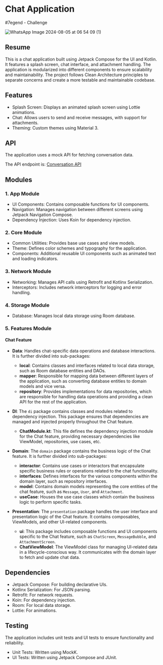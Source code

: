 # Chat Application

#7egend - Challenge

![WhatsApp Image 2024-08-05 at 06 54 09 (1)](https://github.com/user-attachments/assets/7d247e02-6d1c-41cb-bd94-4ef1c67c7758)


## Resume

This is a chat application built using Jetpack Compose for the UI and Kotlin. It features a splash screen, chat interface, and attachment handling. The application is modularized into different components to ensure scalability and maintainability. The project follows Clean Architecture principles to separate concerns and create a more testable and maintainable codebase.

## Features

- Splash Screen: Displays an animated splash screen using Lottie animations.
- Chat: Allows users to send and receive messages, with support for attachments.
- Theming: Custom themes using Material 3.

## API

The application uses a mock API for fetching conversation data.

The API endpoint is:
[Conversation API](https://private-edd460-7egendchallengeandroid.apiary-mock.com/conversation)

## Modules

### 1. App Module
- UI Components: Contains composable functions for UI components.
- Navigation: Manages navigation between different screens using Jetpack Navigation Compose.
- Dependency Injection: Uses Koin for dependency injection.

### 2. Core Module
- Common Utilities: Provides base use cases and view models.
- Theme: Defines color schemes and typography for the application.
- Components: Additional reusable UI components such as animated text and loading indicators.

### 3. Network Module
- Networking: Manages API calls using Retrofit and Kotlinx Serialization.
- Interceptors: Includes network interceptors for logging and error handling.

### 4. Storage Module
- Database: Manages local data storage using Room database.

### 5. Features Module
#### Chat Feature
- **Data**: Handles chat-specific data operations and database interactions. It is further divided into sub-packages:
  - **local**: Contains classes and interfaces related to local data storage, such as Room database entities and DAOs.
  - **mapper**: Responsible for mapping data between different layers of the application, such as converting database entities to domain models and vice versa.
  - **repository**: Provides implementations for data repositories, which are responsible for handling data operations and providing a clean API for the rest of the application.

- **DI**: The `di` package contains classes and modules related to dependency injection. This package ensures that dependencies are managed and injected properly throughout the Chat feature.
  - **ChatModule.kt**: This file defines the dependency injection module for the Chat feature, providing necessary dependencies like ViewModel, repositories, use cases, etc.

- **Domain**: The `domain` package contains the business logic of the Chat feature. It is further divided into sub-packages:
  - **interactor**: Contains use cases or interactors that encapsulate specific business rules or operations related to the chat functionality.
  - **interfaces**: Defines interfaces for the various components within the domain layer, such as repository interfaces.
  - **model**: Contains domain models representing the core entities of the chat feature, such as `Message`, `User`, and `Attachment`.
  - **useCase**: Houses the use case classes which contain the business logic to perform specific tasks.

- **Presentation**: The `presentation` package handles the user interface and presentation logic of the Chat feature. It contains composables, ViewModels, and other UI-related components.
  - **ui**: This package includes composable functions and UI components specific to the Chat feature, such as `ChatScreen`, `MessageBubble`, and `AttachmentScreen`.
  - **ChatViewModel**: The ViewModel class for managing UI-related data in a lifecycle-conscious way. It communicates with the domain layer to fetch and update chat data.


## Dependencies

- Jetpack Compose: For building declarative UIs.
- Kotlinx Serialization: For JSON parsing.
- Retrofit: For network requests.
- Koin: For dependency injection.
- Room: For local data storage.
- Lottie: For animations.

## Testing

The application includes unit tests and UI tests to ensure functionality and reliability.

- Unit Tests: Written using MockK.
- UI Tests: Written using Jetpack Compose and JUnit.
